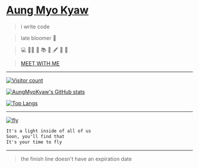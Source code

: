# [Aung Myo Kyaw](https://www.aungmyokyaw.com)

> i write code

> late bloomer 🌸

> 💻 🧘‍♂️ 📝 📚 📖 🖋️ 🎸 🌸

> [MEET WITH ME](https://calendly.com/aungmyokyaw/meetwithme)

---

[![Visitor count](https://shields-io-visitor-counter.herokuapp.com/badge?page=AungMyoKyaw)](https://github.com/AungMyoKyaw)

[![AungMyoKyaw's GitHub stats](https://github-readme-stats.vercel.app/api?username=AungMyoKyaw&theme=transparent)](https://github.com/AungMyoKyaw)

[![Top Langs](https://github-readme-stats.vercel.app/api/top-langs/?username=AungMyoKyaw&layout=compact&theme=transparent)](https://github.com/AungMyoKyaw)

---

[![fly](https://img.youtube.com/vi/7dcNG6-5O2o/0.jpg)](https://youtu.be/7dcNG6-5O2o)

```txt
It's a light inside of all of us
Soon, you'll find that
It's your time to fly
```

---

> the finish line doesn't have an expiration date
